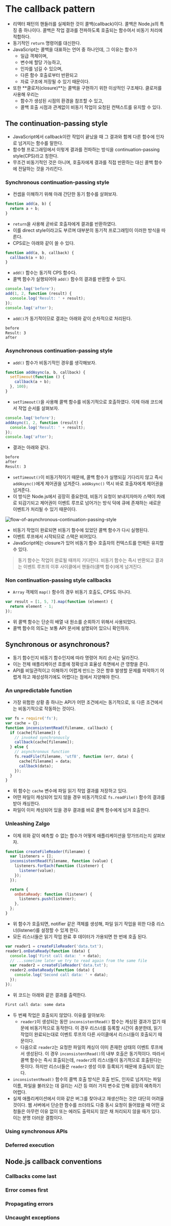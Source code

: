 # The callback pattern

- 리액터 패턴의 핸들러를 실체화한 것이 콜백(callback)이다. 콜백은 Node.js의 특징 중 하나이다. 콜백은 작업 결과를 전파하도록 호출되는 함수여서 비동기 처리에 적합하다.
- 동기적인 `return` 명령어를 대신한다.
- JavaScript는 콜백을 대표하는 언어 중 하나인데, 그 이유는 함수가
  - 일급 객체이며,
  - 변수에 할당 가능하고,
  - 인자를 넘길 수 있으며,
  - 다른 함수 호출로부터 반환되고
  - 자료 구조에 저장될 수 있기 때문이다.
- 또한 **클로저(closure)**는 콜백을 구현하기 위한 이상적인 구조체다. 클로저를 사용해 우리는
  - 함수가 생성된 시점의 환경을 참조할 수 있고,
  - 콜백 호출 시점과 관계없이 비동기 작업이 요청된 컨텍스트를 유지할 수 있다.

## The continuation-passing style

- JavaScript에서 callback이란 작업이 끝났을 때 그 결과와 함께 다른 함수에 인자로 넘겨지는 함수를 말한다.
- 함수형 프로그래밍에서 이렇게 결과를 전파하는 방식을 continuation-passing style(CPS)라고 칭한다.
- 무조건 비동기적인 것은 아니며, 호출자에게 결과를 직접 반환하는 대신 콜백 함수에 전달하는 것을 가리킨다.

### Synchronous continuation-passing style

- 컨셉을 이해하기 위해 아래 간단한 동기 함수를 살펴보자.

```js
function add(a, b) {
  return a + b;
}
```

- `return`을 사용해 곧바로 호출자에게 결과를 반환하였다.
- 이를 direct style이라고도 부르며 대부분의 동기적 프로그래밍이 이러한 방식을 따른다.
- CPS로는 아래와 같이 쓸 수 있다.

```js
function add(a, b, callback) {
  callback(a + b);
}
```

- `add()` 함수는 동기적 CPS 함수다.
- 콜백 함수가 실행되어야 `add()` 함수의 결과를 반환할 수 있디.

```js
console.log('before');
add(1, 2, function (result) {
  console.log('Result: ' + result);
});
console.log('after');
```

- `add()`가 동기적이므로 결과는 아래와 같이 순차적으로 처리된다.

```sh
before
Result: 3
after
```

### Asynchronous continuation-passing style

- `add()` 함수가 비동기적인 경우를 생각해보자.

```js
function addAsync(a, b, callback) {
  setTimeout(function () {
    callback(a + b);
  }, 100);
}
```

- `setTimeout()`을 사용해 콜백 함수를 비동기적으로 호출하였다. 이제 아래 코드에서 작업 순서를 살펴보자.

```js
console.log('before');
addAsync(1, 2, function (result) {
  console.log('Result: ' + result);
});
console.log('after');
```

- 결과는 아래와 같다.

```sh
before
after
Result: 3
```

- `setTimeout()`이 비동기적이기 때문에, 콜백 함수가 실행되길 기다리지 않고 즉시 `addAsync()`에게 제어권을 넘겨준다. `addAsync()` 역시 바로 호출자에게 제어권을 넘겨준다.
- 이 방식은 Node.js에서 굉장히 중요한데, 비동기 요청이 보내지자마자 스택이 차례로 되감기되고 제어권이 이벤트 루프로 넘어가는 방식 덕에 큐에 존재하는 새로운 이벤트가 처리될 수 있기 때문이다.

![flow-of-asynchronous-continuation-passing-style](../../assets/ndp-asynchronous-continuation-passing-style.png)

- 비동기 작업이 완료되면 비동기 함수에 있었던 콜백 함수가 다시 실행된다.
- 이벤트 루프에서 시작되므로 스택은 비어있다.
- JavaScript에는 closure가 있어 비동기 함수 호출자의 컨텍스트를 언제든 유지할 수 있다.

> 동기 함수는 작업이 완료될 때까지 기다린다. 비동기 함수는 즉시 반환되고 결과는 이벤트 루프의 이후 사이클에서 핸들러(콜백 함수)에게 넘겨진다.

### Non continuation-passing style callbacks

- `Array` 객체의 `map()` 함수의 경우 비동기 호출도, CPS도 아니다.

```js
var result = [1, 5, 7].map(function (element) {
  return element - 1;
});
```

- 위 콜백 함수는 단순히 배열 내 원소를 순회하기 위해서 사용되었다.
- 콜백 함수의 의도는 보통 API 문서에 설명되어 있으니 확인하자.

## Synchronous or asynchronous?

- 동기 함수인지 비동기 함수인지에 따라 명령어 처리 순서는 달라진다.
- 이는 전체 애플리케이션 흐름에 정확성과 효율성 측면에서 큰 영향을 준다.
- API를 비일관적이고 이해하기 어렵게 만드는 것은 향후 발생할 문제를 파악하기 어렵게 하고 재성성하기에도 어렵다는 점에서 지양해야 한다.

### An unpredictable function

- 가장 위험한 상황 중 하나는 API가 어떤 조건에서는 동기적으로, 또 다른 조건에서는 비동기적으로 작동하는 것이다.

```js
var fs = require('fs');
var cache = {};
function inconsistentRead(filename, callback) {
  if (cache[filename]) {
    // invoked synchronously
    callback(cache[filename]);
  } else {
    // asynchronous function
    fs.readFile(filename, 'utf8', function (err, data) {
      cache[filename] = data;
      callback(data);
    });
  }
}
```

- 위 함수는 `cache` 변수에 파일 읽기 작업 결과를 저장하고 있다.
- 어떤 파일이 캐싱되어 있지 않을 경우 비동기적으로 `fs.readFile()` 함수의 결과를 받아 캐싱한다.
- 파일이 이미 캐싱되어 있을 경우 결과를 바로 콜백 함수에게 넘겨 호출한다.

### Unleashing Zalgo

- 이제 위와 같이 예측할 수 없는 함수가 어떻게 애플리케이션을 망가뜨리는지 살펴보자.

```js
function createFileReader(filename) {
  var listeners = [];
  inconsistentRead(filename, function (value) {
    listeners.forEach(function (listener) {
      listener(value);
    });
  });

  return {
    onDataReady: function (listener) {
      listeners.push(listener);
    },
  };
}
```

- 위 함수가 호출되면, notifier 같은 객체를 생성해, 파일 읽기 작업을 위한 다중 리스너(listener)를 설정할 수 있게 한다.
- 모든 리스너들은 읽기 작업 완료 후 데이터가 가용되면 한 번에 호출 된다.

```js
var reader1 = createFileReader('data.txt');
reader1.onDataReady(function (data) {
  console.log('First call data: ' + data);
  // ...sometime later we try to read again from the same file
  var reader2 = createFileReader('data.txt');
  reader2.onDataReady(function (data) {
    console.log('Second call data: ' + data);
  });
});
```

- 위 코드는 아래와 같은 결과를 출력한다.

```js
First call data: some data
```

- 두 번째 작업은 호출되지 않았다. 이유를 알아보자:
  - `reader1`이 생성되는 동안 `inconsistentRead()` 함수는 캐싱된 결과가 없기 때문에 비동기적으로 동작한다. 이 경우 리스너를 등록할 시간이 충분한데, 읽기 작업이 완료되는대로 이벤트 루프의 다른 사이클에서 리스너들이 호출되기 때문이다.
  - 다음으로 `reader2`는 요청한 파일의 캐싱이 이미 존재한 상태의 이벤트 루프에서 생성된다. 이 경우 `inconsistentRead()`의 내부 호출은 동기적이다. 따라서 콜백 함수는 즉시 호출되는데, `reader2`의 리스너들이 동기적으로 호출된다는 뜻이다. 하지만 리스너들은 `reader2` 생성 이후 등록되기 때문에 호출되지 않는다.
- `inconsistentRead()` 함수의 콜백 호출 방식은 호출 빈도, 인자로 넘겨지는 파일 이름, 파일을 불러오는 데 걸리는 시간 등 여러 가지 변수로 인해 굉장히 예측하기 어렵다.
- 실제 애플리케이션에서 이와 같은 버그를 찾아내고 재생산하는 것은 대단히 어려울 것이다. 웹 서버에서 단순한 함수를 쓰더라도 다중 동시 요청이 들어왔을 때 어떤 요청들은 아무런 이유 없이 또는 에러도 출력되지 않은 채 처리되지 않을 때가 있다. 이는 분명 더러운 결함이다.

### Using synchronous APIs

### Deferred execution

## Node.js callback conventions

### Callbacks come last

### Error comes first

### Propagating errors

### Uncaught exceptions
